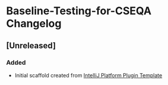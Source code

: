 <!-- Keep a Changelog guide -> https://keepachangelog.com -->

# Baseline-Testing-for-CSEQA Changelog

## [Unreleased]
### Added
- Initial scaffold created from [IntelliJ Platform Plugin Template](https://github.com/JetBrains/intellij-platform-plugin-template)
